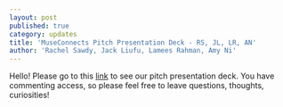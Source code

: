 ```yaml
---
layout: post
published: true
category: updates
title: 'MuseConnects Pitch Presentation Deck - RS, JL, LR, AN'
author: 'Rachel Sawdy, Jack Liufu, Lamees Rahman, Amy Ni'
---
```

Hello! Please go to this [link](https://docs.google.com/presentation/d/10iIdu443zJ1rKcgGQVRVUW4wgVyXt7yVDNnH97uoeeY/edit?usp=sharing) to see our pitch presentation deck. You have commenting access, so please feel free to leave questions, thoughts, curiosities!